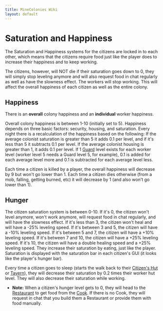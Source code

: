 ```yaml
---
title: MineColonies Wiki
layout: default
---
```

# Saturation and Happiness

The Saturation and Happiness systems for the citizens are locked in to each other, which means that the citizens require food just like the player does to increase their happiness and to keep working.

The citizens, however, will NOT die if their saturation goes down to 0, they will simply stop leveling anymore and will also request food in chat regularly as well as have the slowness effect. The workers will stop working. This will affect the overall happiness of each citizen as well as the entire colony.

## Happiness

There is an **overall** colony happiness and an **individual** worker happiness.

Overall colony happiness is between 1-10 (initially set to 5). Happiness depends on three basic factors: security, housing, and saturation. Every night there is a recalculation of the happiness based on the following: If the average colonist saturation is greater than 5 it adds 0.1 per level, and if it's less than 5 it subtracts 0.1 per level. If the average colonist housing is greater than 1, it adds 0.1 per level. If 1 [Guard](../../source/workers/guard) level exists for each worker level (worker level 5 needs a Guard level 5, for example), 0.1 is added for each average level more and 0.1 is subtracted for each average level less.

Each time a citizen is killed by a player, the overall happiness will decrease by 9 but won't go lower than 1. Each time a citizen dies otherwise (from a mob, falling, getting burned, etc) it will decrease by 1 (and also won't go lower than 1).

## Hunger

The citizen saturation system is between 0-10. If it's 0, the citizen won't level anymore, won't work anymore, will request food in chat regularly, and will have the slowness effect. If it's less than 3, the citizen won't heal and will have a -25% leveling speed. If it's between 3 and 5, the citizen will have a -10% leveling speed. If it's between 5 and 7, the citizen will have a +10% leveling speed. If it's between 7 and 10, the citizen will have a +25% leveling speed. If it's 10, the citizen will have a double healing speed and a +25% leveling speed. They increase their saturation by eating, just like the player. Saturation is displayed with the saturation bar in each citizen's GUI (it looks like the player's hunger bar).

Every time a citizen goes to sleep (starts the walk back to their [Citizen's Hut](../../source/buildings/citizenhut) or [Tavern](../../source/buildings/tavern)), they will decrease their saturation by 0.2 times their worker hut level. They will also decrease their saturation while working.

- **Note:** When a citizen's hunger level gets to 0, they will head to the [Restaurant](../../source/buildings/restaurant) to get food from the [Cook](../../source/workers/cook). If there is no Cook, they will request in chat that you build them a Restaurant or provide them with food manually.
